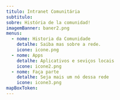 ```yaml
---
titulo: Intranet Comunitária
subtitulo: 
sobre: História de la comunidad!
imagemBanner: baner2.png
menus:
  - nome: Historia da Comunidade
    detalhe: Saiba mas sobre a rede.
    icone: icone.png
  - nome: Apps
    detalhe: Aplicativos e seviços locais
    icone: icone2.png
  - nome: Faça parte
    detalhe: Seja mais um nó dessa rede
    icone: icone3.png
mapBoxToken:
---
```


